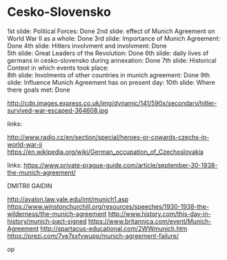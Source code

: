 # Cesko-Slovensko

1st slide: Political Forces: Done
2nd slide: effect of Munich Agreement on World War II as a whole: Done
3rd slide: Importance of Munich Agreement: Done
4th slide: Hitlers involvment and involvment: Done    
5th slide: Great Leaders of the Revolution: Done
6th slide: daily lives of germans in cesko-slovensko during annexation: Done
7th slide: Historical Context in which events took place:    
8th slide: Involments of other countries in munich agreement:  Done
9th slide: Influence Munich Agreement has on present day: 
10th slide: Where there goals met: Done


http://cdn.images.express.co.uk/img/dynamic/141/590x/secondary/hitler-survived-war-escaped-364608.jpg

links:

http://www.radio.cz/en/section/special/heroes-or-cowards-czechs-in-world-war-ii
https://en.wikipedia.org/wiki/German_occupation_of_Czechoslovakia


links:
https://www.private-prague-guide.com/article/september-30-1938-the-munich-agreement/

DMITRII GAIDIN

http://avalon.law.yale.edu/imt/munich1.asp
https://www.winstonchurchill.org/resources/speeches/1930-1938-the-wilderness/the-munich-agreement
http://www.history.com/this-day-in-history/munich-pact-signed
https://www.britannica.com/event/Munich-Agreement
http://spartacus-educational.com/2WWmunich.htm
https://prezi.com/7ve7sxfvwupp/munich-agreement-failure/

op

